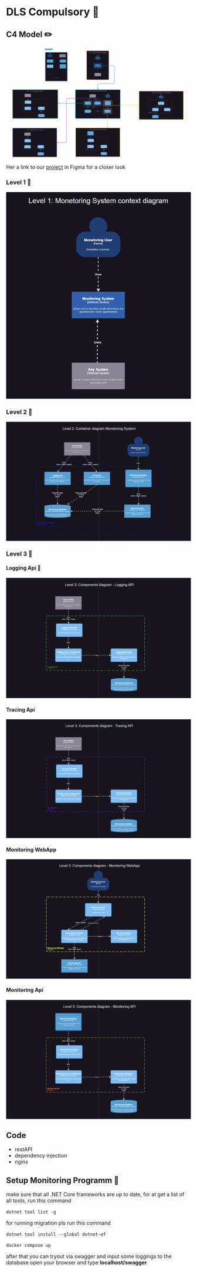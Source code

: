 # **DLS Compulsory** :monocle_face:

## **C4 Model** :pencil2:

![FullC4Model](https://github.com/Rogengell/DLS-Compulsory-Health-App-Api/blob/main/Diagrams/C4Model.png)

Her a link to our [project](https://www.figma.com/board/892iLuWnOICp8H1fiWFxyl/DLS-Compulsory?node-id=38-425&node-type=section&t=nANISoYMvT7RMDkZ-0) in Figma for a closer look

### **Level 1** :bricks:

![LVL1](https://github.com/Rogengell/DLS-Compulsory-Health-App-Api/blob/main/Diagrams/Level%201%20Monetoring%20System%20context%20diagram.png)

### **Level 2** :hammer:

![LVL2](https://github.com/Rogengell/DLS-Compulsory-Health-App-Api/blob/main/Diagrams/Level%202%20Container%20diagram%20Monetoring%20System.png)

### **Level 3** :wrench:

#### Logging Api :goal_net:

![LVL3Logging](https://github.com/Rogengell/DLS-Compulsory-Health-App-Api/blob/main/Diagrams/Level%203%20Components%20diagram%20-%20Logging%20API.png)

#### Tracing Api

![LVL3Tracing](https://github.com/Rogengell/DLS-Compulsory-Health-App-Api/blob/main/Diagrams/Level%203%20Components%20diagram%20-%20Tracing%20API.png)

#### Monitoring WebApp

![LVL3WebApp](https://github.com/Rogengell/DLS-Compulsory-Health-App-Api/blob/main/Diagrams/Level%203%20Components%20diagram%20-%20Monitoring%20WebApp.png)

#### Monitoring Api

![LVL3Monitoring](https://github.com/Rogengell/DLS-Compulsory-Health-App-Api/blob/main/Diagrams/Level%203%20Components%20diagram%20-%20Monitoring%20API.png)

## **Code**

- restAPI
- dependency injection
- nginx

## **Setup Monitoring Programm** :rocket:

make sure that all .NET Core frameworks are up to date, for at get a list of all tools, run this command

```
dotnet tool list -g
```

for running migration pls run this command

```
dotnet tool install --global dotnet-ef
```

```
docker compose up
```

after that you can tryout via swagger and input some loggings to the database
open your browser and type
**localhost/swagger**
